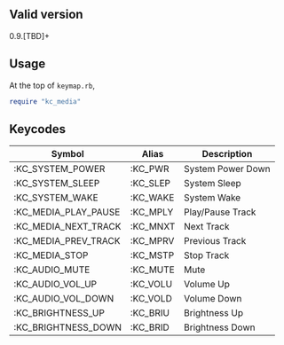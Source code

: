 ## Valid version

0.9.[TBD]+

## Usage

At the top of `keymap.rb`,

```ruby
require "kc_media"
```

## Keycodes

| Symbol | Alias | Description |
|----|----|----|
| :KC_SYSTEM_POWER | :KC_PWR | System Power Down |
| :KC_SYSTEM_SLEEP | :KC_SLEP | System Sleep |
| :KC_SYSTEM_WAKE	| :KC_WAKE | System Wake |
| :KC_MEDIA_PLAY_PAUSE | :KC_MPLY |Play/Pause Track |
| :KC_MEDIA_NEXT_TRACK | :KC_MNXT |Next Track |
| :KC_MEDIA_PREV_TRACK | :KC_MPRV |Previous Track |
| :KC_MEDIA_STOP       | :KC_MSTP |Stop Track |
| :KC_AUDIO_MUTE	| :KC_MUTE	| Mute |
| :KC_AUDIO_VOL_UP     | :KC_VOLU |Volume Up |
| :KC_AUDIO_VOL_DOWN   | :KC_VOLD |Volume Down |
| :KC_BRIGHTNESS_UP	| :KC_BRIU	| Brightness Up	|
| :KC_BRIGHTNESS_DOWN	| :KC_BRID	| Brightness Down	|

